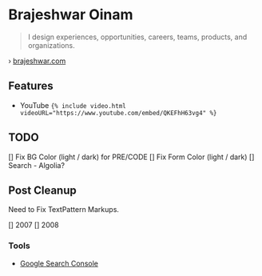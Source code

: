 # Brajeshwar Oinam

> I design experiences, opportunities, careers, teams, products, and organizations.

› [brajeshwar.com](https://brajeshwar.com)

## Features

- YouTube `{% include video.html videoURL="https://www.youtube.com/embed/QKEFhH63vg4" %}`

## TODO

[] Fix BG Color (light / dark) for PRE/CODE
[] Fix Form Color  (light / dark)
[] Search - Algolia?

## Post Cleanup

Need to Fix TextPattern Markups.

[] 2007
[] 2008

### Tools

- [Google Search Console](https://search.google.com/search-console)
